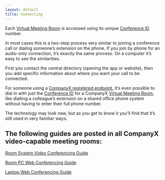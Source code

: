 ```yaml
---
layout: default
title: Connecting
---
```

Each [Virtual Meeting Room](definitions.html#virtual-meeting-room) is accessed using its unique [Conference ID](definitions.html#conference-id) number.

In most cases this is a two-step process very similar to joining a conference call or dialing someone’s extension on the phone.
If you join by phone for an audio-only connection, it’s exactly the same process. On a computer it’s easy to see the similarities.

First you contact the central directory (opening the app or website), then you add specific information about where you want your call to be connected.

For someone using a [CompanyX registered endpoint](definitions.html#companyx-registered-endpoint), it’s even possible to dial in with just the [Conference ID](definitions.html#conference-id) for a CompanyX [Virtual Meeting Room](definitions.html#virtual-meeting-room), like dialling a colleague’s extension on a shared office phone system without having to enter their full phone number.

The technology may look new, but as you get to know it you'll find that it’s still used in very familiar ways.

## The following guides are posted in all CompanyX video-capable meeting rooms:

[Room System Video Conferencing Guide](Room-System-Video-Conferencing.pdf)

[Room PC Web Conferencing Guide](Room-PC-Web-Conferencing.pdf)

[Laptop Web Conferencing Guide](Laptop-Web-Conferencing.pdf)
